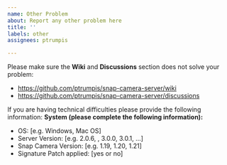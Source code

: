 ```yaml
---
name: Other Problem
about: Report any other problem here
title: ''
labels: other
assignees: ptrumpis

---
```


Please make sure the **Wiki** and **Discussions** section does not solve your problem:
- https://github.com/ptrumpis/snap-camera-server/wiki
- https://github.com/ptrumpis/snap-camera-server/discussions

If you are having technical difficulties please provide the following information:
**System (please complete the following information):**
 - OS: [e.g. Windows, Mac OS]
 - Server Version: [e.g. 2.0.6, , 3.0.0, 3.0.1, ...]
 - Snap Camera Version: [e.g. 1.19, 1.20, 1.21]
 - Signature Patch applied: [yes or no]
